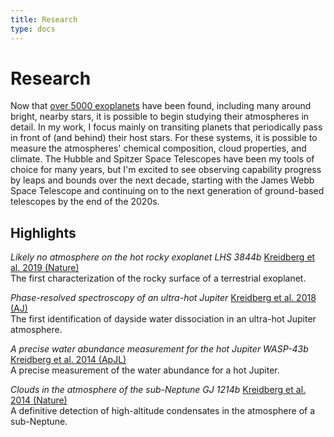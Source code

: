 ```yaml
---
title: Research
type: docs
---
```


# Research

Now that [over 5000 exoplanets](https://exoplanetarchive.ipac.caltech.edu/exoplanetplots/exo_dischist_cumulative.png) have been found, including many around bright, nearby stars, it is possible to begin studying their atmospheres in detail. In my work, I focus mainly on transiting planets that periodically pass in front of (and behind) their host stars. For these systems, it is possible to measure the atmospheres' chemical composition, cloud properties, and climate.  The Hubble and Spitzer Space Telescopes have been my tools of choice for many years, but I'm excited to see observing capability progress by leaps and bounds over the next decade, starting with the James Webb Space Telescope and continuing on to the next generation of ground-based telescopes by the end of the 2020s.


## Highlights 

_Likely no atmosphere on the hot rocky exoplanet LHS 3844b_ [Kreidberg et al. 2019 (Nature)](https://ui.adsabs.harvard.edu/abs/2019Natur.573...87K/abstract) \
The first characterization of the rocky surface of a terrestrial exoplanet. 


_Phase-resolved spectroscopy of an ultra-hot Jupiter_ [Kreidberg et al. 2018 (AJ)](https://ui.adsabs.harvard.edu/abs/2018AJ....156...17K/abstract) \
The first identification of dayside water dissociation in an ultra-hot Jupiter atmosphere.  


_A precise water abundance measurement for the hot Jupiter WASP-43b_ [Kreidberg et al. 2014 (ApJL)]() \
A precise measurement of the water abundance for a hot Jupiter. 


_Clouds in the atmosphere of the sub-Neptune GJ 1214b_ [Kreidberg et al. 2014 (Nature)](https://ui.adsabs.harvard.edu/abs/2014Natur.505...69K/abstract) \
A definitive detection of high-altitude condensates in the atmosphere of a sub-Neptune. 

